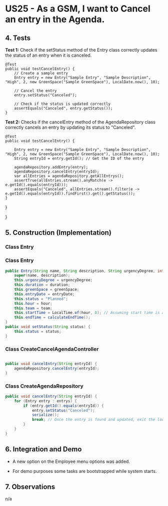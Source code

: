 # US25 - As a GSM, I want to Cancel an entry in the Agenda.



## 4. Tests

**Test 1:** Check if the setStatus method of the Entry class correctly updates the status of an entry when it is canceled.

	@Test
    public void testCancelEntry() {
        // Create a sample entry
        Entry entry = new Entry("Sample Entry", "Sample Description", "High", 2, new GreenSpace("Sample GreenSpace"), LocalDate.now(), 10);

        // Cancel the entry
        entry.setStatus("Canceled");

        // Check if the status is updated correctly
        assertEquals("Canceled", entry.getStatus());
    }

**Test 2:** Checks if the cancelEntry method of the AgendaRepository class correctly cancels an entry by updating its status to "Canceled".

	@Test
    public void testCancelEntry() {

        Entry entry = new Entry("Sample Entry", "Sample Description", "High", 2, new GreenSpace("Sample GreenSpace"), LocalDate.now(), 10);
        String entryId = entry.getId(); // Get the ID of the entry

        agendaRepository.addEntry(entry);
        agendaRepository.cancelEntry(entryId);
        var allEntries = agendaRepository.getAllEntrys();
        assertTrue(allEntries.stream().anyMatch(e -> e.getId().equals(entryId)));
        assertEquals("Canceled", allEntries.stream().filter(e -> e.getId().equals(entryId)).findFirst().get().getStatus());
    }
}

}



## 5. Construction (Implementation)

### Class Entry



### Class Entry

```java
public Entry(String name, String description, String urgencyDegree, int duration, GreenSpace greenSpace, LocalDate entryDate, int hour, Team team) {
    super(name, description);
    this.urgencyDegree = urgencyDegree;
    this.duration = duration;
    this.greenSpace = greenSpace;
    this.entryDate = entryDate;
    this.status = "Planned";
    this.hour = hour;
    this.team = team;
    this.startTime = LocalTime.of(hour, 0); // Assuming start time is at the beginning of the hour
    this.endTime = calculateEndTime();
}
public void setStatus(String status) {
    this.status = status;
}

```


### Class CreateCancelAgendaController

```java

public void cancelEntry(String entryId) {
    agendaRepository.cancelEntry(entryId);
}
```


### Class CreateAgendaRepository

```java
public void cancelEntry(String entryId) {
    for (Entry entry : entrys) {
        if (entry.getId().equals(entryId)) {
            entry.setStatus("Canceled");
            serialize();
            break; // Once the entry is found and updated, exit the loop
        }
    }
}
```


## 6. Integration and Demo

* A new option on the Employee menu options was added.

* For demo purposes some tasks are bootstrapped while system starts.


## 7. Observations

n/a